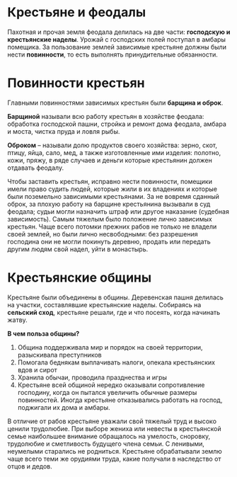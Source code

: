 # Крестьяне и феодалы
Пахотная и прочая земля феодала делилась на две части: **господскую и крестьянские наделы**. Урожай с господских полей поступал в амбары помещика. За пользование землей зависимые крестьяне должны были нести **повинности**, то есть выполнять принудительные обязанности. 

# Повинности крестьян
Главными повинностями зависимых крестьян были **барщина и оброк**. 

**Барщиной** называли всю работу крестьян в хозяйстве феодала: обработка господской пашни, стройка и ремонт дома феодала, амбара и моста, чистка пруда и ловля рыбы. 

**Оброком** – называли долю продуктов своего хозяйства: зерно, скот, птицу, яйца, сало, мед, а также изготовленные ими изделия: полотно, кожи, пряжу, в ряде случаев и деньги которые крестьянин должен отдавать феодалу. 

Чтобы заставить крестьян, исправно нести повинности, помещики имели право судить людей, которые жили в их владениях и которые были поземельно зависимыми крестьянами. За не вовремя сданный оброк, за плохую работу на барщине крестьянина вызывали в суд феодала; судьи могли назначить штраф или другое наказание (судебная зависимость). Самым тяжелым было положение лично зависимых крестьян. Чаще всего потомки прежних рабов не только не владели своей землей, но были лично несвободными: без разрешения господина они не могли покинуть деревню, продать или передать другим людям свой надел, уйти в монастырь.

# Крестьянские общины
Крестьяне были объединены в общины. Деревенская пашня делилась на участки, составлявшие крестьянские наделы. Собираясь на **сельский сход**, крестьяне решали, где и что посеять, когда начинать жатву. 

**В чем польза общины?**
1. Община поддерживала мир и порядок на своей территории, разыскивала преступников
2. Помогала беднякам выплачивать налоги, опекала крестьянских вдов и сирот
3. Хранила обычаи, проводила празднества и игры
4. Крестьяне всей общиной нередко оказывали сопротивление господину, когда он пытался увеличить обычные размеры повинностей. Иногда крестьяне отказывались работать на господ, поджигали их дома и амбары.

В отличие от рабов крестьяне уважали свой тяжелый труд и высоко ценили трудолюбие. При выборе жениха или невесты в крестьянской семье наибольшее внимание обращалось на умелость, сноровку, трудолюбие и сметливость будущего члена семьи. С ленивыми, неумелыми старались не родниться. Крестьяне обрабатывали землю чаще всего теми же орудиями труда, какие получали в наследство от отцов и дедов.